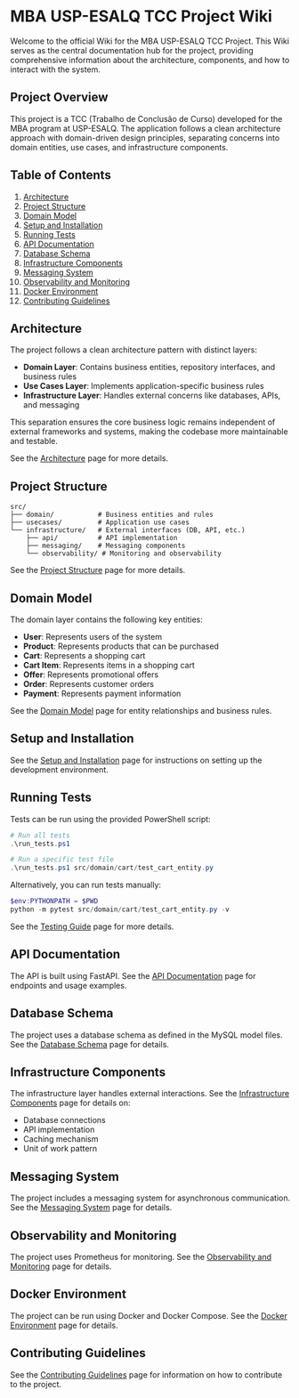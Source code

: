 # MBA USP-ESALQ TCC Project Wiki

Welcome to the official Wiki for the MBA USP-ESALQ TCC Project. This Wiki serves as the central documentation hub for the project, providing comprehensive information about the architecture, components, and how to interact with the system.

## Project Overview

This project is a TCC (Trabalho de Conclusão de Curso) developed for the MBA program at USP-ESALQ. The application follows a clean architecture approach with domain-driven design principles, separating concerns into domain entities, use cases, and infrastructure components.

## Table of Contents

1. [Architecture](#architecture)
2. [Project Structure](#project-structure)
3. [Domain Model](#domain-model)
4. [Setup and Installation](#setup-and-installation)
5. [Running Tests](#running-tests)
6. [API Documentation](#api-documentation)
7. [Database Schema](#database-schema)
8. [Infrastructure Components](#infrastructure-components)
9. [Messaging System](#messaging-system)
10. [Observability and Monitoring](#observability-and-monitoring)
11. [Docker Environment](#docker-environment)
12. [Contributing Guidelines](#contributing-guidelines)

## Architecture

The project follows a clean architecture pattern with distinct layers:

- **Domain Layer**: Contains business entities, repository interfaces, and business rules
- **Use Cases Layer**: Implements application-specific business rules
- **Infrastructure Layer**: Handles external concerns like databases, APIs, and messaging

This separation ensures the core business logic remains independent of external frameworks and systems, making the codebase more maintainable and testable.

See the [Architecture](Architecture) page for more details.

## Project Structure

```
src/
├── domain/           # Business entities and rules
├── usecases/         # Application use cases
└── infrastructure/   # External interfaces (DB, API, etc.)
    ├── api/          # API implementation
    ├── messaging/    # Messaging components
    └── observability/ # Monitoring and observability
```

See the [Project Structure](Project-Structure) page for more details.

## Domain Model

The domain layer contains the following key entities:

- **User**: Represents users of the system
- **Product**: Represents products that can be purchased
- **Cart**: Represents a shopping cart
- **Cart Item**: Represents items in a shopping cart
- **Offer**: Represents promotional offers
- **Order**: Represents customer orders
- **Payment**: Represents payment information

See the [Domain Model](Domain-Model) page for entity relationships and business rules.

## Setup and Installation

See the [Setup and Installation](Setup-and-Installation) page for instructions on setting up the development environment.

## Running Tests

Tests can be run using the provided PowerShell script:

```powershell
# Run all tests
.\run_tests.ps1

# Run a specific test file
.\run_tests.ps1 src/domain/cart/test_cart_entity.py
```

Alternatively, you can run tests manually:

```powershell
$env:PYTHONPATH = $PWD
python -m pytest src/domain/cart/test_cart_entity.py -v
```

See the [Testing Guide](Testing-Guide) page for more details.

## API Documentation

The API is built using FastAPI. See the [API Documentation](API-Documentation) page for endpoints and usage examples.

## Database Schema

The project uses a database schema as defined in the MySQL model files. See the [Database Schema](Database-Schema) page for details.

## Infrastructure Components

The infrastructure layer handles external interactions. See the [Infrastructure Components](Infrastructure-Components) page for details on:

- Database connections
- API implementation
- Caching mechanism
- Unit of work pattern

## Messaging System

The project includes a messaging system for asynchronous communication. See the [Messaging System](Messaging-System) page for details.

## Observability and Monitoring

The project uses Prometheus for monitoring. See the [Observability and Monitoring](Observability-and-Monitoring) page for details.

## Docker Environment

The project can be run using Docker and Docker Compose. See the [Docker Environment](Docker-Environment) page for details.

## Contributing Guidelines

See the [Contributing Guidelines](Contributing-Guidelines) page for information on how to contribute to the project.